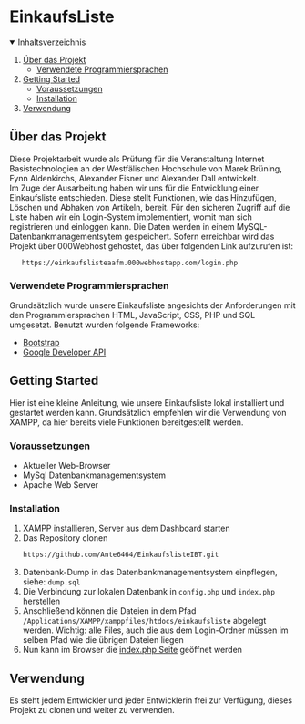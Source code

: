 # EinkaufsListe

<!-- Inhaltsverzeichnis -->
<details open="open">
  <summary>Inhaltsverzeichnis</summary>
  <ol>
    <li>
      <a href="#über-das-projekt">Über das Projekt</a>
      <ul>
        <li><a href="###verwendete-programmiersprachen">Verwendete Programmiersprachen</a></li>
      </ul>
    </li>
    <li>
      <a href="#getting-started">Getting Started</a>
      <ul>
        <li><a href="#voraussetzungen">Voraussetzungen</a></li>
        <li><a href="#installation">Installation</a></li>
      </ul>
    </li>
    <li><a href="#Verwendung">Verwendung</a></li>
  </ol>
</details>


<!-- Über das Projekt -->
## Über das Projekt
Diese Projektarbeit wurde als Prüfung für die Veranstaltung Internet Basistechnologien an der Westfälischen Hochschule von Marek Brüning, Fynn Aldenkirchs, Alexander Eisner und Alexander Dall entwickelt.  
Im Zuge der Ausarbeitung haben wir uns für die Entwicklung einer Einkaufsliste entschieden. Diese stellt Funktionen, wie das Hinzufügen, Löschen und Abhaken von Artikeln, bereit. Für den sicheren Zugriff auf die Liste haben wir ein Login-System implementiert, womit man sich registrieren und einloggen kann. Die Daten werden in einem MySQL-Datenbankmanagementsytem gespeichert.
Sofern erreichbar wird das Projekt über 000Webhost gehostet, das über folgenden Link aufzurufen ist:
```
   https://einkaufslisteaafm.000webhostapp.com/login.php
   ```

### Verwendete Programmiersprachen
Grundsätzlich wurde unsere Einkaufsliste angesichts der Anforderungen mit den Programmiersprachen HTML, JavaScript, CSS, PHP und SQL umgesetzt. Benutzt wurden folgende Frameworks:
* [Bootstrap](https://getbootstrap.com)
* [Google Developer API](https://developers.google.com/fonts/docs/developer_api/)

<!-- GETTING STARTED -->
## Getting Started

Hier ist eine kleine Anleitung, wie unsere Einkaufsliste lokal installiert und gestartet werden kann. Grundsätzlich empfehlen wir die Verwendung von XAMPP, da hier bereits viele Funktionen bereitgestellt werden.

### Voraussetzungen
* Aktueller Web-Browser
* MySql Datenbankmanagementsystem
* Apache Web Server

### Installation
1. XAMPP installieren, Server aus dem Dashboard starten
2. Das Repository clonen
    ```sh
   https://github.com/Ante6464/EinkaufslisteIBT.git
   ```
3. Datenbank-Dump in das Datenbankmanagementsystem einpflegen, siehe: `dump.sql`
4. Die Verbindung zur lokalen Datenbank in `config.php` und `index.php` herstellen
5. Anschließend können die Dateien in dem Pfad `/Applications/XAMPP/xamppfiles/htdocs/einkaufsliste` abgelegt werden. Wichtig: alle Files, auch die aus dem Login-Ordner müssen im selben Pfad wie die übrigen Dateien liegen
6. Nun kann im Browser die [index.php Seite](localhost/einkaufsliste/index.php) geöffnet werden

## Verwendung
Es steht jedem Entwickler und jeder Entwicklerin frei zur Verfügung, dieses Projekt zu clonen und weiter zu verwenden.

